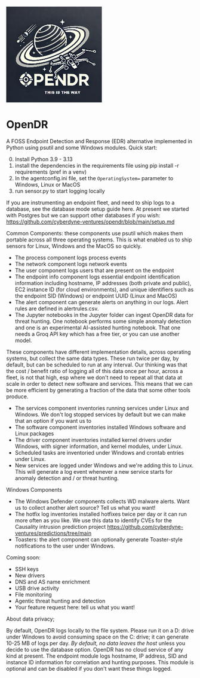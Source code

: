 ![logo](/img/opendr.png?raw=true "text")  
# OpenDR
A FOSS Endpoint Detection and Response (EDR) alternative implemented in Python using psutil and some Windows modules. Quick start:

0. Install Python 3.9 - 3.13
1. install the dependencies in the requirements file using pip install -r requirements (pref in a venv)
2. In the agentconfig.ini file, set the ```OperatingSystem=``` parameter to Windows, Linux or MacOS 
3. run sensor.py to start logging locally

If you are instrumenting an endpoint fleet, and need to ship logs to a database, see the database mode setup guide here. At present we started with Postgres but we can support other databases if you wish: https://github.com/cyberdyne-ventures/opendr/blob/main/setup.md

Common Components: these components use psutil which makes them portable across all three operating systems. This is what enabled us to ship sensors for Linux, Windows and the MacOS so quickly.

- The process component logs process events
- The network component logs network events
- The user component logs users that are present on the endpoint
- The endpoint info component logs essential endpoint identification information including hostname, IP addresses (both private and public), EC2 instance ID (for cloud environments), and unique identifiers such as the endpoint SID (Windows) or endpoint UUID (Linux and MacOS)
- The alert component can generate alerts on anything in our logs. Alert rules are defined in alertrules.csv.
- The Jupyter notebooks in the Jupyter folder can ingest OpenDR data for threat hunting. One notebook performs some simple anomaly detection and one is an experimental AI-assisted hunting notebook. That one needs a Groq API key which has a free tier, or you can use another model.

These components have different implementation details, across operating systems, but collect the same data types. These run twice per day, by default, but can be scheduled to run at any interval. Our thinking was that the cost / benefit ratio of logging all of this data once per hour, across a fleet, is not that high, esp where we don't need to repeat all that data at scale in order to detect new software and services. This means that we can be more efficient by generating a fraction of the data that some other tools produce.

- The services component inventories running services under Linux and Windows. We don't log stopped services by default but we can make that an option if you want us to
- The software component inventories installed Windows software and Linux packages
- The driver component inventories installed kernel drivers under Windows, with signer information, and kernel modules, under Linux.
- Scheduled tasks are inventoried under Windows and crontab entries under Linux.
- New services are logged under Windows and we're adding this to Linux. This will generate a log event whenever a new service starts for anomaly detection and / or threat hunting. 

Windows Components

- The Windows Defender components collects WD malware alerts. Want us to collect another alert source? Tell us what you want! 
- The hotfix log inventories installed hotfixes twice per day or it can run more often as you like. We use this data to identify CVEs for the Causality intrusion prediction project https://github.com/cyberdyne-ventures/predictions/tree/main
- Toasters: the alert component can optionally generate Toaster-style notifications to the user under Windows. 

Coming soon:

- SSH keys
- New drivers
- DNS and AS name enrichment
- USB drive activity
- File monitoring
- Agentic threat hunting and detection
- Your feature request here: tell us what you want!

About data privacy;

By default, OpenDR logs locally to the file system. Please run it on a D: drive under Windows to avoid consuming space on the C: drive; it can generate 10-25 MB of logs per day. *By default, no data leaves the host* unless you decide to use the database option. OpenDR has no cloud service of any kind at present. The endpoint module logs hostname, IP address, SID and instance ID information for correlation and hunting purposes. This module is optional and can be disabled if you don't want these things logged.




